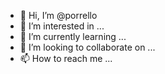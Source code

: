 - 👋 Hi, I’m @porrello
- 👀 I’m interested in ...
- 🌱 I’m currently learning ...
- 💞️ I’m looking to collaborate on ...
- 📫 How to reach me ...

<!---
porrello/porrello is a ✨ special ✨ repository because its `README.md` (this file) appears on your GitHub profile.
You can click the Preview link to take a look at your changes.
--->
